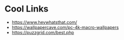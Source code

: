 # Cool Links

* https://www.heywhatsthat.com/
* https://wallpapercave.com/pc-4k-macro-wallpapers
* https://puzzgrid.com/best.php
